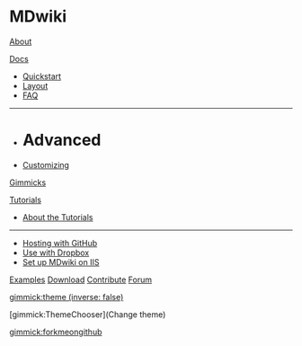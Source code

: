 <!-- markdownlint-disable MD042 -->
# MDwiki

[About](index.md)

[Docs]()

* [Quickstart](quickstart.md)
* [Layout](layout.md)
* [FAQ](faq.md)

***

* # Advanced

* [Customizing](customizing.md)

[Gimmicks](gimmicks.md)

[Tutorials]()

* [About the Tutorials](tutorials.md)

***

* [Hosting with GitHub](tutorials/github.md)
* [Use with Dropbox](tutorials/dropbox.md)
* [Set up MDwiki on IIS](tutorials/iis/iis.md)

[Examples](examples.md)
[Download](download.md)
[Contribute](contribute/index.md)
[Forum](forum.md)

[gimmick:theme (inverse: false)](spacelab)

[gimmick:ThemeChooser](Change theme)

[gimmick:forkmeongithub](http://github.com/Dynalon/mdwiki/)

<!-- counter pixel for counting visitors -->
<!-- <img src="http://stats.markdown.io/mdwiki_info.gif" style="display:none;"/> -->
<!-- markdownlint-disable -->
<script>
$(document).ready(function() {
  $.md.stage('all_ready').subscribe(function (done) {
    var warning="";
    warning+="ATTENTION: This is the unstable MDwiki website. For documentation of the latest stable ";
    warning+="MDwiki please see <a href='http://www.mdwiki.info'>the stable documentation.</a>";

    $('#md-content').prepend($('<div class="alert alert-danger">' + warning + '</div>'));
    done();
  });
});
</script>

<script type="text/javascript">

  var _gaq = _gaq || [];
  _gaq.push(['_setAccount', 'UA-44627253-1']);
  _gaq.push(['_trackPageview']);

  (function() {
    var ga = document.createElement('script'); ga.type = 'text/javascript'; ga.async = true;
    ga.src = ('https:' == document.location.protocol ? 'https://ssl' : 'http://www') + '.google-analytics.com/ga.js';
    var s = document.getElementsByTagName('script')[0]; s.parentNode.insertBefore(ga, s);
  })();

</script>


